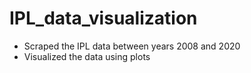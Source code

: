 # IPL_data_visualization
- Scraped the IPL data between years 2008 and 2020
- Visualized the data using plots
